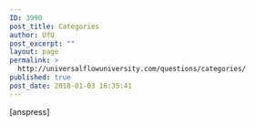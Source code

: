 ```yaml
---
ID: 3990
post_title: Categories
author: UfU
post_excerpt: ""
layout: page
permalink: >
  http://universalflowuniversity.com/questions/categories/
published: true
post_date: 2018-01-03 16:35:41
---
```

[anspress]